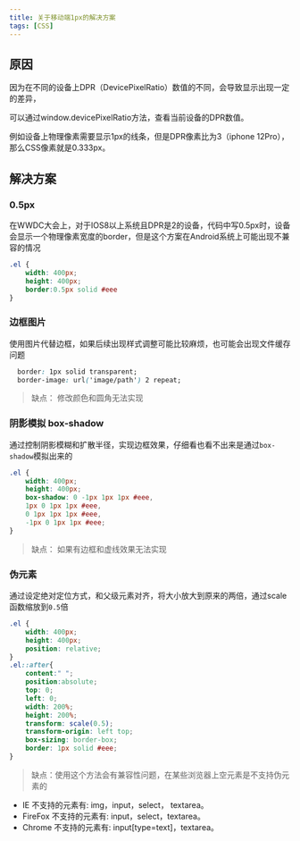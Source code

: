 ```yaml
---
title: 关于移动端1px的解决方案
tags: [CSS]
---
```


## 原因

因为在不同的设备上DPR（DevicePixelRatio）数值的不同，会导致显示出现一定的差异，

可以通过window.devicePixelRatio方法，查看当前设备的DPR数值。

例如设备上物理像素需要显示1px的线条，但是DPR像素比为3（iphone 12Pro），那么CSS像素就是0.333px。

## 解决方案

### 0.5px
在WWDC大会上，对于IOS8以上系统且DPR是2的设备，代码中写0.5px时，设备会显示一个物理像素宽度的border，但是这个方案在Android系统上可能出现不兼容的情况
```css
.el {
    width: 400px;
    height: 400px;
    border:0.5px solid #eee
}
```
### 边框图片
使用图片代替边框，如果后续出现样式调整可能比较麻烦，也可能会出现文件缓存问题
```css
  border: 1px solid transparent;
  border-image: url('image/path') 2 repeat;
```
> 缺点： 修改颜色和圆角无法实现

### 阴影模拟 box-shadow
通过控制阴影模糊和扩散半径，实现边框效果，仔细看也看不出来是通过`box-shadow`模拟出来的
```css
.el {
    width: 400px;
    height: 400px;
    box-shadow: 0 -1px 1px 1px #eee,
    1px 0 1px 1px #eee,
    0 1px 1px 1px #eee,
    -1px 0 1px 1px #eee;
}
```
> 缺点： 如果有边框和虚线效果无法实现

### 伪元素

通过设定绝对定位方式，和父级元素对齐，将大小放大到原来的两倍，通过scale函数缩放到`0.5`倍
```css
.el {
    width: 400px;
    height: 400px;
    position: relative;
}
.el::after{
    content:" ";
    position:absolute;
    top: 0;
    left: 0;
    width: 200%;
    height: 200%;
    transform: scale(0.5);
    transform-origin: left top;
    box-sizing: border-box;
    border: 1px solid #eee;
}
```

> 缺点：使用这个方法会有兼容性问题，在某些浏览器上空元素是不支持伪元素的

- IE 不支持的元素有: img，input，select， textarea。
- FireFox 不支持的元素有: input，select，textarea。
- Chrome 不支持的元素有: input[type=text]，textarea。